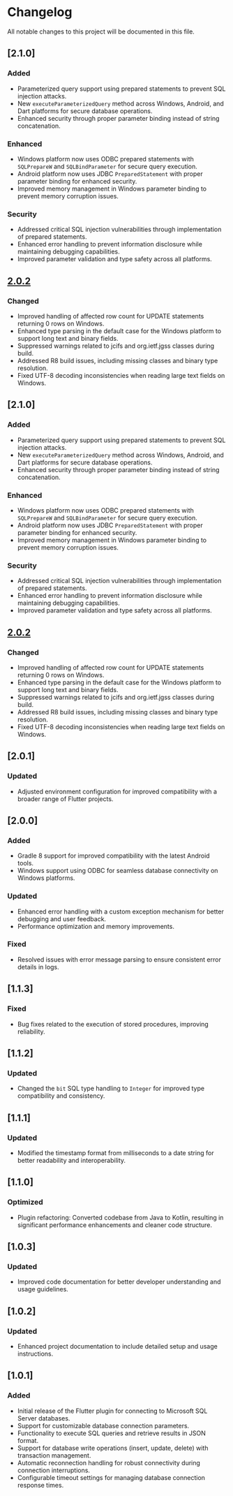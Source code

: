 # Changelog

All notable changes to this project will be documented in this file.
## [2.1.0]

### Added
- Parameterized query support using prepared statements to prevent SQL injection attacks.
- New `executeParameterizedQuery` method across Windows, Android, and Dart platforms for secure database operations.
- Enhanced security through proper parameter binding instead of string concatenation.

### Enhanced
- Windows platform now uses ODBC prepared statements with `SQLPrepareW` and `SQLBindParameter` for secure query execution.
- Android platform now uses JDBC `PreparedStatement` with proper parameter binding for enhanced security.
- Improved memory management in Windows parameter binding to prevent memory corruption issues.

### Security
- Addressed critical SQL injection vulnerabilities through implementation of prepared statements.
- Enhanced error handling to prevent information disclosure while maintaining debugging capabilities.
- Improved parameter validation and type safety across all platforms.

## [2.0.2]

### Changed
* Improved handling of affected row count for UPDATE statements returning 0 rows on Windows.
* Enhanced type parsing in the default case for the Windows platform to support long text and binary fields.
* Suppressed warnings related to jcifs and org.ietf.jgss classes during build.
* Addressed R8 build issues, including missing classes and binary type resolution.
* Fixed UTF-8 decoding inconsistencies when reading large text fields on Windows.
## [2.1.0]

### Added
- Parameterized query support using prepared statements to prevent SQL injection attacks.
- New `executeParameterizedQuery` method across Windows, Android, and Dart platforms for secure database operations.
- Enhanced security through proper parameter binding instead of string concatenation.

### Enhanced
- Windows platform now uses ODBC prepared statements with `SQLPrepareW` and `SQLBindParameter` for secure query execution.
- Android platform now uses JDBC `PreparedStatement` with proper parameter binding for enhanced security.
- Improved memory management in Windows parameter binding to prevent memory corruption issues.

### Security
- Addressed critical SQL injection vulnerabilities through implementation of prepared statements.
- Enhanced error handling to prevent information disclosure while maintaining debugging capabilities.
- Improved parameter validation and type safety across all platforms.

## [2.0.2]

### Changed
* Improved handling of affected row count for UPDATE statements returning 0 rows on Windows.
* Enhanced type parsing in the default case for the Windows platform to support long text and binary fields.
* Suppressed warnings related to jcifs and org.ietf.jgss classes during build.
* Addressed R8 build issues, including missing classes and binary type resolution.
* Fixed UTF-8 decoding inconsistencies when reading large text fields on Windows.

## [2.0.1]

### Updated
- Adjusted environment configuration for improved compatibility with a broader range of Flutter projects.

## [2.0.0]

### Added
- Gradle 8 support for improved compatibility with the latest Android tools.
- Windows support using ODBC for seamless database connectivity on Windows platforms.

### Updated
- Enhanced error handling with a custom exception mechanism for better debugging and user feedback.
- Performance optimization and memory improvements.

### Fixed
- Resolved issues with error message parsing to ensure consistent error details in logs.

## [1.1.3]

### Fixed
- Bug fixes related to the execution of stored procedures, improving reliability.

## [1.1.2]

### Updated
- Changed the `bit` SQL type handling to `Integer` for improved type compatibility and consistency.

## [1.1.1]

### Updated
- Modified the timestamp format from milliseconds to a date string for better readability and interoperability.

## [1.1.0]

### Optimized
- Plugin refactoring: Converted codebase from Java to Kotlin, resulting in significant performance enhancements and cleaner code structure.

## [1.0.3]

### Updated
- Improved code documentation for better developer understanding and usage guidelines.

## [1.0.2]

### Updated
- Enhanced project documentation to include detailed setup and usage instructions.

## [1.0.1]

### Added
- Initial release of the Flutter plugin for connecting to Microsoft SQL Server databases.
- Support for customizable database connection parameters.
- Functionality to execute SQL queries and retrieve results in JSON format.
- Support for database write operations (insert, update, delete) with transaction management.
- Automatic reconnection handling for robust connectivity during connection interruptions.
- Configurable timeout settings for managing database connection response times.

[2.0.2]: https://github.com/Hiteshdon/mssql_connection.git
